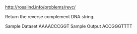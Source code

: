 http://rosalind.info/problems/revc/

Return the reverse complement DNA string.

Sample Dataset
AAAACCCGGT
Sample Output
ACCGGGTTTT